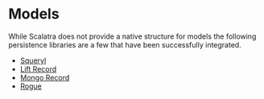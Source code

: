 
Models
======

While Scalatra does not provide a native structure for models the 
following persistence libraries are a few that have been successfully integrated.

* [Squeryl](http://squeryl.org/)
* [Lift Record](http://www.liftweb.com/)
* [Mongo Record](http://www.assembla.com/spaces/liftweb/wiki/lift-mongodb-record)
* [Rogue](http://engineering.foursquare.com/2011/01/21/rogue-a-type-safe-scala-dsl-for-querying-mongodb/)
